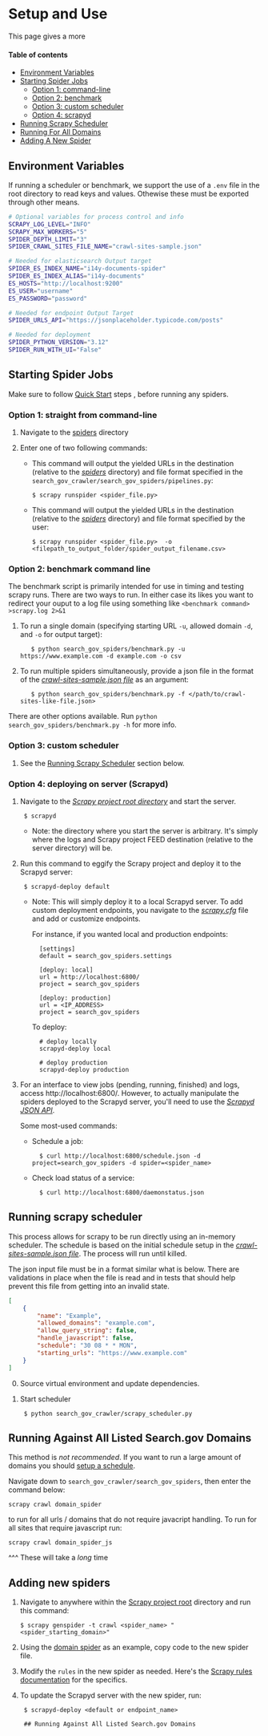 # Setup and Use
This page gives a more

#### Table of contents
* [Environment Variables](#environment-variables)
* [Starting Spider Jobs](#starting-spider-jobs)
  * [Option 1: command-line](#option-1-straight-from-command-line)
  * [Option 2: benchmark](#option-2-benchmark-command-line)
  * [Option 3: custom scheduler](#option-3-custom-scheduler)
  * [Option 4: scrapyd](#option-4-deploying-on-server-scrapyd)
* [Running Scrapy Scheduler](#running-scrapy-scheduler)
* [Running For All Domains](#running-against-all-listed-searchgov-domains)
* [Adding A New Spider](#adding-new-spiders)

## Environment Variables
If running a scheduler or benchmark, we support the use of a `.env` file in the root directory to read keys and values.  Othewise these must be exported through other means.

```bash
# Optional variables for process control and info
SCRAPY_LOG_LEVEL="INFO"
SCRAPY_MAX_WORKERS="5"
SPIDER_DEPTH_LIMIT="3"
SPIDER_CRAWL_SITES_FILE_NAME="crawl-sites-sample.json"

# Needed for elasticsearch Output target
SPIDER_ES_INDEX_NAME="i14y-documents-spider"
SPIDER_ES_INDEX_ALIAS="i14y-documents"
ES_HOSTS="http://localhost:9200"
ES_USER="username"
ES_PASSWORD="password"

# Needed for endpoint Output Target
SPIDER_URLS_API="https://jsonplaceholder.typicode.com/posts"

# Needed for deployment
SPIDER_PYTHON_VERSION="3.12"
SPIDER_RUN_WITH_UI="False"
```

## Starting Spider Jobs
Make sure to follow [Quick Start](../README.md#quick-start) steps , before running any spiders.

### Option 1: straight from command-line
1. Navigate to the [spiders](../search_gov_crawler/search_gov_spiders/spiders) directory
2. Enter one of two following commands:

    * This command will output the yielded URLs in the destination (relative to the [*spiders*](../search_gov_crawler/search_gov_spiders/spiders) directory) and file format specified in the `search_gov_crawler/search_gov_spiders/pipelines.py`:

          $ scrapy runspider <spider_file.py>

    * This command will output the yielded URLs in the destination (relative to the [*spiders*](../search_gov_crawler/search_gov_spiders/spiders) directory) and file format specified by the user:


          $ scrapy runspider <spider_file.py>  -o <filepath_to_output_folder/spider_output_filename.csv>

### Option 2: benchmark command line
The benchmark script is primarily intended for use in timing and testing scrapy runs.  There are two ways to run.  In either case its
likes you want to redirect your ouput to a log file using something like `<benchmark command> >scrapy.log 2>&1`
1. To run a single domain (specifying starting URL `-u`, allowed domain `-d`, and `-o` for output target):

          $ python search_gov_spiders/benchmark.py -u https://www.example.com -d example.com -o csv

2. To run multiple spiders simultaneously, provide a json file in the format of the [*crawl-sites-sample.json file*](../search_gov_crawler/search_gov_spiders/utility_files/crawl-sites-sample.json) as an argument:

          $ python search_gov_spiders/benchmark.py -f </path/to/crawl-sites-like-file.json>

There are other options available.  Run `python search_gov_spiders/benchmark.py -h` for more info.

### Option 3: custom scheduler
1. See the [Running Scrapy Scheduler](#running-scrapy-scheduler) section below.

### Option 4: deploying on server (Scrapyd)
1. Navigate to the [*Scrapy project root directory*](search_gov_crawler) and start the server.

        $ scrapyd

    * Note: the directory where you start the server is arbitrary. It's simply where the logs and Scrapy project FEED destination (relative to the server directory) will be.

2. Run this command to eggify the Scrapy project and deploy it to the Scrapyd server:

        $ scrapyd-deploy default


    * Note: This will simply deploy it to a local Scrapyd server. To add custom deployment endpoints, you navigate to the [*scrapy.cfg*](search_gov_crawler/scrapy.cfg) file and add or customize endpoints.

        For instance, if you wanted local and production endpoints:

            [settings]
            default = search_gov_spiders.settings

            [deploy: local]
            url = http://localhost:6800/
            project = search_gov_spiders

            [deploy: production]
            url = <IP_ADDRESS>
            project = search_gov_spiders

        To deploy:

            # deploy locally
            scrapyd-deploy local

            # deploy production
            scrapyd-deploy production

3. For an interface to view jobs (pending, running, finished) and logs, access http://localhost:6800/. However, to actually manipulate the spiders deployed to the Scrapyd server, you'll need to use the [*Scrapyd JSON API*](https://scrapyd.readthedocs.io/en/latest/api.html).

    Some most-used commands:

    * Schedule a job:

            $ curl http://localhost:6800/schedule.json -d project=search_gov_spiders -d spider=<spider_name>
    * Check load status of a service:

            $ curl http://localhost:6800/daemonstatus.json


## Running scrapy scheduler
This process allows for scrapy to be run directly using an in-memory scheduler.  The schedule is based on the initial schedule setup in the [*crawl-sites-sample.json file*](search_gov_crawler/search_gov_spiders/utility_files/crawl-sites-sample.json).  The process will run until killed.

The json input file must be in a format similar what is below.  There are validations in place when the file is read and in tests that should help
prevent this file from getting into an invalid state.

```json
[
    {
        "name": "Example",
        "allowed_domains": "example.com",
        "allow_query_string": false,
        "handle_javascript": false,
        "schedule": "30 08 * * MON",
        "starting_urls": "https://www.example.com"
    }
]
```

0. Source virtual environment and update dependencies.

1. Start scheduler

        $ python search_gov_crawler/scrapy_scheduler.py


## Running Against All Listed Search.gov Domains
This method is *not recommended*.  If you want to run a large amount of domains you should [setup a schedule](#option-3-custom-scheduler).

Navigate down to `search_gov_crawler/search_gov_spiders`, then enter the command below:
```commandline
scrapy crawl domain_spider
```
to run for all urls / domains that do not require javacript handling.  To run for all sites that require
javascript run:
```commandline
scrapy crawl domain_spider_js
```
^^^ These will take a _long_ time

## Adding new spiders

1.  Navigate to anywhere within the [Scrapy project root](../search_gov_crawler) directory and run this command:

        $ scrapy genspider -t crawl <spider_name> "<spider_starting_domain>"

2. Using the [domain spider](../search_gov_crawler/search_gov_spiders/spiders/domain_spider.py) as an example, copy code to the new spider file.

3. Modify the `rules` in the new spider as needed. Here's the [Scrapy rules documentation](https://docs.scrapy.org/en/latest/topics/spiders.html#crawling-rules) for the specifics.

4. To update the Scrapyd server with the new spider, run:

        $ scrapyd-deploy <default or endpoint_name>

        ## Running Against All Listed Search.gov Domains
